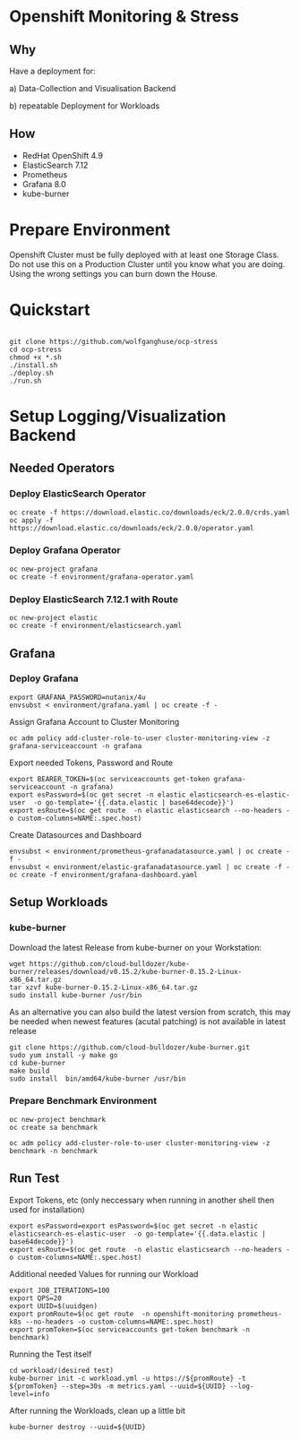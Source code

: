 # Openshift Monitoring & Stress

## Why
Have a deployment for:

a) Data-Collection and Visualisation Backend

b) repeatable Deployment for Workloads

## How
- RedHat OpenShift 4.9
- ElasticSearch 7.12
- Prometheus
- Grafana 8.0
- kube-burner

# Prepare Environment

Openshift Cluster must be fully deployed with at least one Storage Class.
Do not use this on a Production Cluster until you know what you are doing. Using the wrong settings you can burn down the House.

# Quickstart


```

git clone https://github.com/wolfganghuse/ocp-stress
cd ocp-stress
chmod +x *.sh
./install.sh
./deploy.sh
./run.sh

```

# Setup Logging/Visualization Backend

## Needed Operators
### Deploy ElasticSearch Operator
```
oc create -f https://download.elastic.co/downloads/eck/2.0.0/crds.yaml
oc apply -f https://download.elastic.co/downloads/eck/2.0.0/operator.yaml

```

### Deploy Grafana Operator
```
oc new-project grafana
oc create -f environment/grafana-operator.yaml

```

### Deploy ElasticSearch 7.12.1 with Route
```
oc new-project elastic
oc create -f environment/elasticsearch.yaml

```

## Grafana

### Deploy Grafana
```
export GRAFANA_PASSWORD=nutanix/4u
envsubst < environment/grafana.yaml | oc create -f -

```

Assign Grafana Account to Cluster Monitoring
```
oc adm policy add-cluster-role-to-user cluster-monitoring-view -z grafana-serviceaccount -n grafana

```
Export needed Tokens, Password and Route
```
export BEARER_TOKEN=$(oc serviceaccounts get-token grafana-serviceaccount -n grafana)
export esPassword=$(oc get secret -n elastic elasticsearch-es-elastic-user  -o go-template='{{.data.elastic | base64decode}}')
export esRoute=$(oc get route  -n elastic elasticsearch --no-headers -o custom-columns=NAME:.spec.host)

```

Create Datasources and Dashboard
```
envsubst < environment/prometheus-grafanadatasource.yaml | oc create -f -
envsubst < environment/elastic-grafanadatasource.yaml | oc create -f -
oc create -f environment/grafana-dashboard.yaml

```

## Setup Workloads
### kube-burner
Download the latest Release from kube-burner on your Workstation:

```
wget https://github.com/cloud-bulldozer/kube-burner/releases/download/v0.15.2/kube-burner-0.15.2-Linux-x86_64.tar.gz
tar xzvf kube-burner-0.15.2-Linux-x86_64.tar.gz
sudo install kube-burner /usr/bin

```

As an alternative you can also build the latest version from scratch, this may be needed when newest features (acutal patching) is not available in latest release
```
git clone https://github.com/cloud-bulldozer/kube-burner.git
sudo yum install -y make go
cd kube-burner
make build
sudo install  bin/amd64/kube-burner /usr/bin

```

### Prepare Benchmark Environment
```
oc new-project benchmark
oc create sa benchmark

oc adm policy add-cluster-role-to-user cluster-monitoring-view -z benchmark -n benchmark

```

## Run Test

Export Tokens, etc (only neccessary when running in another shell then used for installation)
```
export esPassword=export esPassword=$(oc get secret -n elastic elasticsearch-es-elastic-user  -o go-template='{{.data.elastic | base64decode}}')
export esRoute=$(oc get route  -n elastic elasticsearch --no-headers -o custom-columns=NAME:.spec.host)
```

Additional needed Values for running our Workload
```
export JOB_ITERATIONS=100
export QPS=20
export UUID=$(uuidgen)
export promRoute=$(oc get route  -n openshift-monitoring prometheus-k8s --no-headers -o custom-columns=NAME:.spec.host)
export promToken=$(oc serviceaccounts get-token benchmark -n benchmark)
```

Running the Test itself
```
cd workload/(desired test)
kube-burner init -c workload.yml -u https://${promRoute} -t ${promToken} --step=30s -m metrics.yaml --uuid=${UUID} --log-level=info
```

After running the Workloads, clean up a little bit
```
kube-burner destroy --uuid=${UUID}
```
